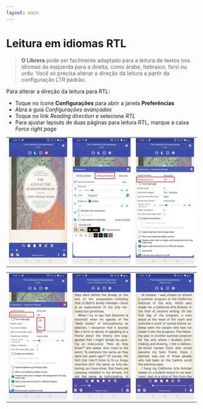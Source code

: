 ```yaml
---
layout: main
---
```


# Leitura em idiomas RTL


> **O Librera** pode ser facilmente adaptado para a leitura de textos nos idiomas da esquerda para a direita, como árabe, hebraico, farsi ou urdu. Você só precisa alterar a direção da leitura a partir da configuração LTR padrão.


Para alterar a direção da leitura para RTL:

* Toque no ícone **Configurações** para abrir a janela **Preferências**
* Abra a guia _Configurações avançadas_
* Toque no link _Reading direction_ e selecione _RTL_
* Para ajustar layouts de duas páginas para leitura RTL, marque a caixa _Force right page_

||||
|-|-|-|
|![](1.jpg)|![](2.jpg)|![](3.jpg)|

||||
|-|-|-|
|![](4.jpg)|![](5.jpg)|![](6.jpg)|
